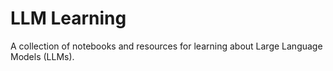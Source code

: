 # LLM Learning

A collection of notebooks and resources for learning about Large Language Models (LLMs).
